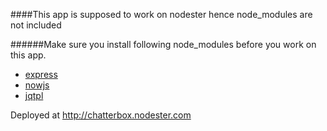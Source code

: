 ####This app is supposed to work on nodester hence node_modules are not included 

######Make sure you install following node_modules before you work on this app.
* [express](http://expressjs.org)
* [nowjs](http://nowjs.org)
* [jqtpl](https://github.com/kof/node-jqtpl)

Deployed at http://chatterbox.nodester.com  